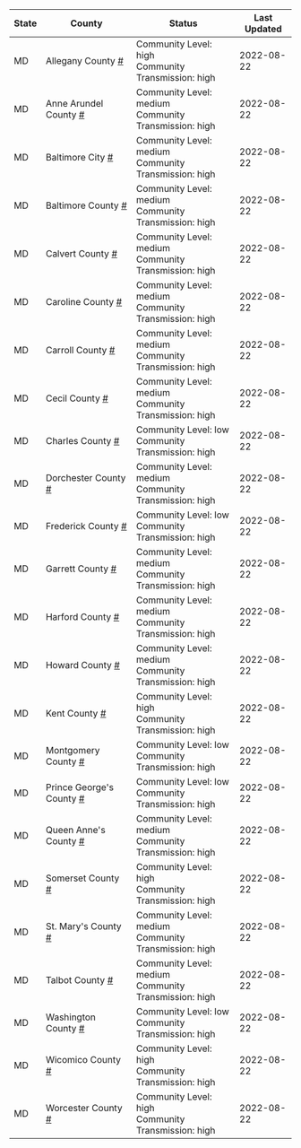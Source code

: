 State | County | Status | Last Updated
--- | --- | --- | --- 
MD | Allegany County <a href="#allegany_county">#</a> | <a name="allegany_county"></a>Community Level: high<br/>Community Transmission: high | 2022-08-22
MD | Anne Arundel County <a href="#anne_arundel_county">#</a> | <a name="anne_arundel_county"></a>Community Level: medium<br/>Community Transmission: high | 2022-08-22
MD | Baltimore City <a href="#baltimore_city">#</a> | <a name="baltimore_city"></a>Community Level: medium<br/>Community Transmission: high | 2022-08-22
MD | Baltimore County <a href="#baltimore_county">#</a> | <a name="baltimore_county"></a>Community Level: medium<br/>Community Transmission: high | 2022-08-22
MD | Calvert County <a href="#calvert_county">#</a> | <a name="calvert_county"></a>Community Level: medium<br/>Community Transmission: high | 2022-08-22
MD | Caroline County <a href="#caroline_county">#</a> | <a name="caroline_county"></a>Community Level: medium<br/>Community Transmission: high | 2022-08-22
MD | Carroll County <a href="#carroll_county">#</a> | <a name="carroll_county"></a>Community Level: medium<br/>Community Transmission: high | 2022-08-22
MD | Cecil County <a href="#cecil_county">#</a> | <a name="cecil_county"></a>Community Level: medium<br/>Community Transmission: high | 2022-08-22
MD | Charles County <a href="#charles_county">#</a> | <a name="charles_county"></a>Community Level: low<br/>Community Transmission: high | 2022-08-22
MD | Dorchester County <a href="#dorchester_county">#</a> | <a name="dorchester_county"></a>Community Level: medium<br/>Community Transmission: high | 2022-08-22
MD | Frederick County <a href="#frederick_county">#</a> | <a name="frederick_county"></a>Community Level: low<br/>Community Transmission: high | 2022-08-22
MD | Garrett County <a href="#garrett_county">#</a> | <a name="garrett_county"></a>Community Level: medium<br/>Community Transmission: high | 2022-08-22
MD | Harford County <a href="#harford_county">#</a> | <a name="harford_county"></a>Community Level: medium<br/>Community Transmission: high | 2022-08-22
MD | Howard County <a href="#howard_county">#</a> | <a name="howard_county"></a>Community Level: medium<br/>Community Transmission: high | 2022-08-22
MD | Kent County <a href="#kent_county">#</a> | <a name="kent_county"></a>Community Level: high<br/>Community Transmission: high | 2022-08-22
MD | Montgomery County <a href="#montgomery_county">#</a> | <a name="montgomery_county"></a>Community Level: low<br/>Community Transmission: high | 2022-08-22
MD | Prince George's County <a href="#prince_george's_county">#</a> | <a name="prince_george's_county"></a>Community Level: low<br/>Community Transmission: high | 2022-08-22
MD | Queen Anne's County <a href="#queen_anne's_county">#</a> | <a name="queen_anne's_county"></a>Community Level: medium<br/>Community Transmission: high | 2022-08-22
MD | Somerset County <a href="#somerset_county">#</a> | <a name="somerset_county"></a>Community Level: high<br/>Community Transmission: high | 2022-08-22
MD | St. Mary's County <a href="#st._mary's_county">#</a> | <a name="st._mary's_county"></a>Community Level: medium<br/>Community Transmission: high | 2022-08-22
MD | Talbot County <a href="#talbot_county">#</a> | <a name="talbot_county"></a>Community Level: medium<br/>Community Transmission: high | 2022-08-22
MD | Washington County <a href="#washington_county">#</a> | <a name="washington_county"></a>Community Level: low<br/>Community Transmission: high | 2022-08-22
MD | Wicomico County <a href="#wicomico_county">#</a> | <a name="wicomico_county"></a>Community Level: high<br/>Community Transmission: high | 2022-08-22
MD | Worcester County <a href="#worcester_county">#</a> | <a name="worcester_county"></a>Community Level: high<br/>Community Transmission: high | 2022-08-22
